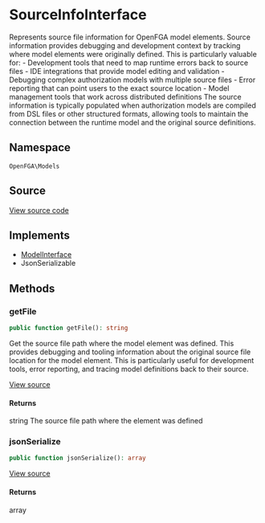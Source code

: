 # SourceInfoInterface

Represents source file information for OpenFGA model elements. Source information provides debugging and development context by tracking where model elements were originally defined. This is particularly valuable for: - Development tools that need to map runtime errors back to source files - IDE integrations that provide model editing and validation - Debugging complex authorization models with multiple source files - Error reporting that can point users to the exact source location - Model management tools that work across distributed definitions The source information is typically populated when authorization models are compiled from DSL files or other structured formats, allowing tools to maintain the connection between the runtime model and the original source definitions.

## Namespace
`OpenFGA\Models`

## Source
[View source code](https://github.com/evansims/openfga-php/blob/main/src/Models/SourceInfoInterface.php)

## Implements
* [ModelInterface](ModelInterface.md)
* JsonSerializable



## Methods
### getFile


```php
public function getFile(): string
```

Get the source file path where the model element was defined. This provides debugging and tooling information about the original source file location for the model element. This is particularly useful for development tools, error reporting, and tracing model definitions back to their source.

[View source](https://github.com/evansims/openfga-php/blob/main/src/Models/SourceInfoInterface.php#L39)


#### Returns
string
 The source file path where the element was defined

### jsonSerialize


```php
public function jsonSerialize(): array
```


[View source](https://github.com/evansims/openfga-php/blob/main/src/Models/SourceInfoInterface.php#L45)


#### Returns
array

